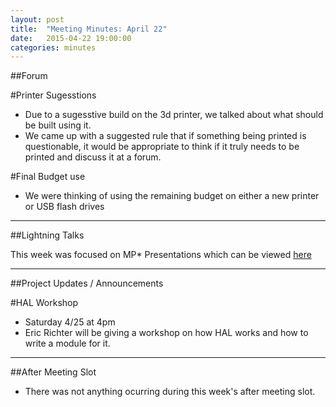 ```yaml
---
layout: post
title:  "Meeting Minutes: April 22"
date:   2015-04-22 19:00:00
categories: minutes
---
```


##Forum

#Printer Sugesstions

- Due to a sugesstive build on the 3d printer, we talked about what should be built using it.
- We came up with a suggested rule that if something being printed is questionable, it would be appropriate to think if it truly needs to be printed and discuss it at a forum. 

#Final Budget use

- We were thinking of using the remaining budget on either a new printer or USB flash drives 

---

##Lightning Talks

This week was focused on MP* Presentations which can be viewed [here](http://web2.clarkson.edu/projects/cosi/)

---

##Project Updates / Announcements

#HAL Workshop

- Saturday 4/25 at 4pm
- Eric Richter will be giving a workshop on how HAL works and how to write a module for it. 

---

##After Meeting Slot

- There was not anything ocurring during this week's after meeting slot. 
